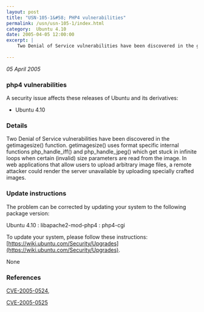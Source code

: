 ```yaml
---
layout: post
title: "USN-105-1&#58; PHP4 vulnerabilities"
permalink: /usn/usn-105-1/index.html
category:  Ubuntu 4.10
date: 2005-04-05 12:00:00
excerpt: |
    Two Denial of Service vulnerabilities have been discovered in the getimagesize() function. getimagesize() uses format specific internal functions php_handle_iff() and php_handle_jpeg() which get stuck in infinite loops when certain (invalid) size parameters are read from the image. In web applications that allow users to upload arbitrary image files, a remote attacker could render the server unavailable by uploading specially crafted images.
    
--- 
```

 
 

*05 April 2005*

### php4 vulnerabilities

A security issue affects these releases of Ubuntu and its derivatives:

* Ubuntu 4.10

### Details

Two Denial of Service vulnerabilities have been discovered in the getimagesize() function. getimagesize() uses format specific internal functions php_handle_iff() and php_handle_jpeg() which get stuck in infinite loops when certain (invalid) size parameters are read from the image. In web applications that allow users to upload arbitrary image files, a remote attacker could render the server unavailable by uploading specially crafted images.

### Update instructions

The problem can be corrected by updating your system to the following package version:

Ubuntu 4.10
 : libapache2-mod-php4 
 : php4-cgi 

To update your system, please follow these instructions: [https://wiki.ubuntu.com/Security/Upgrades](https://wiki.ubuntu.com/Security/Upgrades).

None

### References

 
 [CVE-2005-0524](http://people.ubuntu.com/~ubuntu-security/cve/CVE-2005-0524), 

 [CVE-2005-0525](http://people.ubuntu.com/~ubuntu-security/cve/CVE-2005-0525)
 

